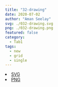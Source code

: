 ```yaml
---
title: "32-drawing"
date: 2020-07-02
author: "Aman Seelay"
svg: ./032-drawing.svg
png: ./032-drawing.png
featured: false
category:
  - Tab1
tags:
  - new
  - grid
  - single
---
```

<li><a href="./032-drawing.svg" download className="btn-svg">SVG</a></li>
<li><a href="./032-drawing.png" download className="btn-png">PNG</a></li>
